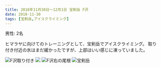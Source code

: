 ```yaml
---
title: 2018年11月30日〜12月1日 宝剣岳 F沢
date: 2018-11-30
tags: [宝剣岳,アイスクライミング]
---
```


男性: 2名

ヒマラヤに向けてのトレーニングとして、宝剣岳でアイスクライミング。
取り付き付近の氷はまだ緩かったですが、上部はいい感じに凍っていました。

![F沢取り付き](/2018/11/30/20181130/1.jpg)
![](/2018/11/30/20181130/2.jpg)
![F沢右の尾根](/2018/11/30/20181130/3.jpg)
![宝剣岳](/2018/11/30/20181130/4.jpg)

